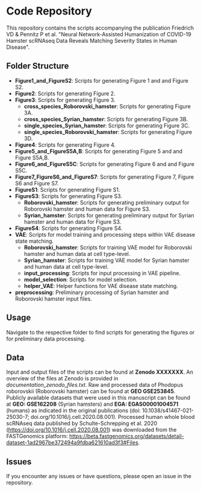  # Code Repository

This repository contains the scripts accompanying the publication Friedrich VD & Pennitz P et al. "Neural Network-Assisted Humanization of COVID-19 Hamster scRNAseq Data Reveals Matching Severity States in Human Disease". 

## Folder Structure

- **Figure1_and_FigureS2**: Scripts for generating Figure 1 and and Figure S2.
- **Figure2**: Scripts for generating Figure 2.
- **Figure3**: Scripts for generating Figure 3.
     - **cross_species_Roborovski_hamster**: Scripts for generating Figure 3A.
     - **cross_species_Syrian_hamster**: Scripts for generating Figure 3B.
     - **single_species_Syrian_hamster**: Scripts for generating Figure 3C.
     - **single_species_Roborovski_hamster**: Scripts for generating Figure 3D.
- **Figure4**: Scripts for generating Figure 4.
- **Figure5_and_FigureS5A,B**: Scripts for generating Figure 5 and and Figure S5A,B.
- **Figure6_and_FigureS5C**: Scripts for generating Figure 6 and and Figure S5C.
- **Figure7_FigureS6_and_FigureS7**: Scripts for generating Figure 7, Figure S6 and Figure S7.
- **FigureS1**: Scripts for generating Figure S1.
- **FigureS3**:  Scripts for generating Figure S3.
   - **Roborovski_hamster**: Scripts for generating preliminary output for Roborovski hamster and human data for Figure S3.
   - **Syrian_hamster**: Scripts for generating preliminary output for Syrian hamster and human data for Figure S3.
- **FigureS4**: Scripts for generating Figure S4.
- **VAE**: Scripts for model training and processing steps within VAE disease state matching.
   - **Roborovski_hamster**: Scripts for training VAE model for Roborovski hamster and human data at cell type-level.
   - **Syrian_hamster**: Scripts for training VAE model for Syrian hamster and human data at cell type-level.
   - **input_processing**: Scripts for input processing in VAE pipeline.
   - **model_selection**: Scripts for model selection.
   - **helper_VAE**: Helper functions for VAE disease state matching.
- **preprocessing**: Preliminary processing of Syrian hamster and Roborovski hamster input files.
  

## Usage

Navigate to the respective folder to find scripts for generating the figures or for preliminary data processing. 

## Data

Input and output files of the scripts can be found at **Zenodo XXXXXXX**. 
An overview of the files at Zenodo is provided in *documentation_zenodo_files.txt*. Raw and processed data of Phodopus roborovskii (Roborovski hamster) can be found at **GEO GSE253845**. 
Publicly available datasets that were used in this manuscript can be found at **GEO: GSE162208** (Syrian hamsters) and **EGA: EGAS00001004571** (humans) as indicated in the original publications (doi: 10.1038/s41467-021-25030-7; doi.org/10.1016/j.cell.2020.08.001).
Processed human whole blood scRNAseq data published by Schulte-Schrepping et al. 2020 (https://doi.org/10.1016/j.cell.2020.08.001) was downloaded from the FASTGenomics platform:
https://beta.fastgenomics.org/datasets/detail-dataset-1ad2967be372494a9fdba621610ad3f3#Files.


## Issues

If you encounter any issues or have questions, please open an issue in the repository.


